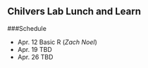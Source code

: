 ## Chilvers Lab Lunch and Learn

###Schedule
- Apr. 12 Basic R (_Zach Noel_)
- Apr. 19 TBD
- Apr. 26 TBD
